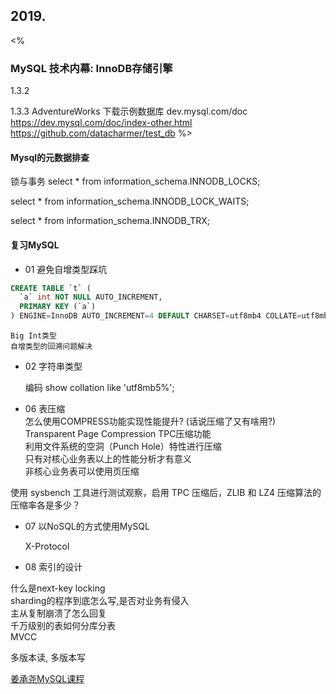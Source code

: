 ## 2019.
<%
### MySQL 技术内幕: InnoDB存储引擎

1.3.2
    
1.3.3
AdventureWorks
下载示例数据库 dev.mysql.com/doc
https://dev.mysql.com/doc/index-other.html
https://github.com/datacharmer/test_db
%>

#### Mysql的元数据排查
锁与事务
select * from information_schema.INNODB_LOCKS;

select * from information_schema.INNODB_LOCK_WAITS;

select * from information_schema.INNODB_TRX;


#### 复习MySQL

- 01 避免自增类型踩坑

~~~sql
CREATE TABLE `t` (
  `a` int NOT NULL AUTO_INCREMENT,
  PRIMARY KEY (`a`)
) ENGINE=InnoDB AUTO_INCREMENT=4 DEFAULT CHARSET=utf8mb4 COLLATE=utf8mb4_general_ci
~~~

    Big Int类型
    自增类型的回溯问题解决

- 02 字符串类型

    编码
    show collation like 'utf8mb5%';

- 06 表压缩  
    怎么使用COMPRESS功能实现性能提升? (话说压缩了又有啥用?)  
    Transparent Page Compression TPC压缩功能  
        利用文件系统的空洞（Punch Hole）特性进行压缩  
    只有对核心业务表以上的性能分析才有意义  
    非核心业务表可以使用页压缩  

使用 sysbench 工具进行测试观察，启用 TPC 压缩后，ZLIB 和 LZ4 压缩算法的压缩率各是多少？  

- 07 以NoSQL的方式使用MySQL

    X-Protocol

- 08 索引的设计

什么是next-key locking  
sharding的程序到底怎么写,是否对业务有侵入  
主从复制崩溃了怎么回复  
千万级别的表如何分库分表  
MVCC  

多版本读, 多版本写


[姜承尧MySQL课程](https://kaiwu.lagou.com/course/courseInfo.htm?courseId=869#/detail/pc?id=7317)
